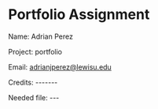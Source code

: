 # Portfolio Assignment

Name: Adrian Perez

Project: portfolio

Email: adrianjperez@lewisu.edu


Credits: -------


Needed file:  ---

